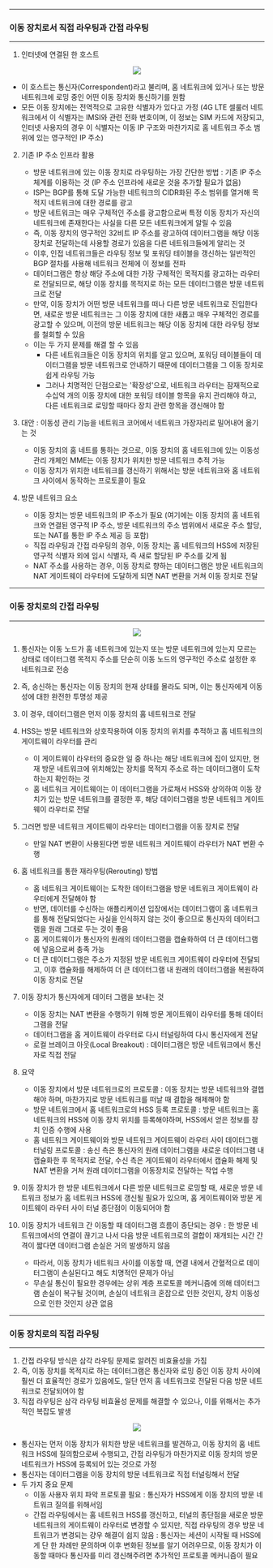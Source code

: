 -----
### 이동 장치로서 직접 라우팅과 간접 라우팅
-----
1. 인터넷에 연결된 한 호스트
<div align="center">
<img src="https://github.com/user-attachments/assets/dca7f6da-f71d-4185-922f-468391d9b56c">
</div>

   - 이 호스트는 통신자(Correspondent)라고 불리며, 홈 네트워크에 있거나 또는 방문 네트워크에 로밍 중인 어떤 이동 장치와 통신하기를 원함
   - 모든 이동 장치에는 전역적으로 고유한 식별자가 있다고 가정 (4G LTE 셀룰러 네트워크에서 이 식별자는 IMSI와 관련 전화 번호이며, 이 정보는 SIM 카드에 저장되고, 인터넷 사용자의 경우 이 식별자는 이동 IP 구조와 마찬가지로 홈 네트워크 주소 범위에 있는 영구적인 IP 주소)

2. 기존 IP 주소 인프라 활용
   - 방문 네트워크에 있는 이동 장치로 라우팅하는 가장 간단한 방법 : 기존 IP 주소 체계를 이용하는 것 (IP 주소 인프라에 새로운 것을 추가할 필요가 없음)
   - ISP는 BGP를 통해 도달 가능한 네트워크의 CIDR화된 주소 범위를 열거해 목적지 네트워크에 대한 경로를 광고
   - 방문 네트워크는 매우 구체적인 주소를 광고함으로써 특정 이동 장치가 자신의 네트워크에 존재한다는 사실을 다른 모든 네트워크에게 알릴 수 있음
   - 즉, 이동 장치의 영구적인 32비트 IP 주소를 광고하여 데이터그램을 해당 이동 장치로 전달하는데 사용할 경로가 있음을 다른 네트워크들에게 알리는 것
   - 이후, 인접 네트워크들은 라우팅 정보 및 포워딩 테이블을 갱신하는 일반적인 BGP 절차를 사용해 네트워크 전체에 이 정보를 전파
   - 데이터그램은 항상 해당 주소에 대한 가장 구체적인 목적지를 광고하는 라우터로 전달되므로, 해당 이동 장치를 목적지로 하는 모든 데이터그램은 방문 네트워크로 전달
   - 만약, 이동 장치가 어떤 방문 네트워크를 떠나 다른 방문 네트워크로 진입한다면, 새로운 방문 네트워크는 그 이동 장치에 대한 새롭고 매우 구체적인 경로를 광고할 수 있으며, 이전의 방문 네트워크는 해당 이동 장치에 대한 라우팅 정보를 철회할 수 있음
   - 이는 두 가지 문제를 해결 할 수 있음
     + 다른 네트워크들은 이동 장치의 위치를 알고 있으며, 포워딩 테이블들이 데이터그램을 방문 네트워크로 안내하기 때문에 데이터그램을 그 이동 장치로 쉽게 라우팅 가능
     + 그러나 치명적인 단점으로는 '확장성'으로, 네트워크 라우터는 잠재적으로 수십억 개의 이동 장치에 대한 포워딩 테이블 항목을 유지 관리해야 하고, 다른 네트워크로 로밍할 때마다 장치 관련 항목을 갱신해야 함

3. 대안 : 이동성 관리 기능을 네트워크 코어에서 네트워크 가장자리로 밀어내어 옮기는 것
   - 이동 장치의 홈 네트를 통하는 것으로, 이동 장치의 홈 네트워크에 있는 이동성 관리 개체인 MME는 이동 장치가 위치한 방문 네트워크 추적 가능
   - 이동 장치가 위치한 네트워크를 갱신하기 위해서는 방문 네트워크와 홈 네트워크 사이에서 동작하는 프로토콜이 필요

4. 방문 네트워크 요소
   - 이동 장치는 방문 네트워크의 IP 주소가 필요 (여기에는 이동 장치의 홈 네트워크와 연결된 영구적 IP 주소, 방문 네트워크의 주소 범위에서 새로운 주소 할당, 또는 NAT를 통한 IP 주소 제공 등 포함)
   - 직접 라우팅과 간접 라우팅의 경우, 이동 장치는 홈 네트워크의 HSS에 저장된 영구적 식별자 외에 임시 식별자, 즉 새로 할당된 IP 주소를 갖게 됨
   - NAT 주소를 사용하는 경우, 이동 장치로 향하는 데이터그램은 방문 네트워크의 NAT 게이트웨이 라우터에 도달하게 되면 NAT 변환을 거쳐 이동 장치로 전달

-----
### 이동 장치로의 간접 라우팅
-----
<div align="center">
<img src="https://github.com/user-attachments/assets/91e7264b-1c9f-4327-b227-2c9a36f4ea57">
</div>

1. 통신자는 이동 노드가 홈 네트워크에 있는지 또는 방문 네트워크에 있는지 모르는 상태로 데이터그램 목적지 주소를 단순히 이동 노드의 영구적인 주소로 설정한 후 네트워크로 전송
2. 즉, 송신하는 통신자는 이동 장치의 현재 상태를 몰라도 되며, 이는 통신자에게 이동성에 대한 완전한 투명성 제공
3. 이 경우, 데이터그램은 먼저 이동 장치의 홈 네트워크로 전달
4. HSS는 방문 네트워크와 상호작용하여 이동 장치의 위치를 추적하고 홈 네트워크의 게이트웨이 라우터를 관리
   - 이 게이트웨이 라우터의 중요한 일 중 하나는 해당 네트워크에 집이 있지만, 현재 방문 네트워크에 위치해있는 장치를 목적지 주소로 하는 데이터그램이 도착하는지 확인하는 것
   - 홈 네트워크 게이트웨이는 이 데이터그램을 가로채서 HSS와 상의하여 이동 장치가 있는 방문 네트워크를 결정한 후, 해당 데이터그램을 방문 네트워크 게이트웨이 라우터로 전달
5. 그러면 방문 네트워크 게이트웨이 라우터는 데이터그램을 이동 장치로 전달
   - 만일 NAT 변환이 사용된다면 방문 네트워크 게이트웨이 라우터가 NAT 변환 수행
6. 홈 네트워크를 통한 재라우팅(Rerouting) 방법
   - 홈 네트워크 게이트웨이는 도착한 데이터그램을 방문 네트워크 게이트웨이 라우터에게 전달해야 함
   - 반면, 데이터를 수신하는 애플리케이션 입장에서는 데이터그램이 홈 네트워크를 통해 전달되었다는 사실을 인식하지 않는 것이 좋으므로 통신자의 데이터그램을 원래 그대로 두는 것이 좋음
   - 홈 게이트웨이가 통신자의 원래의 데이터그램을 캡슐화하여 더 큰 데이터그램에 넣음으로써 충족 가능
   - 더 큰 데이터그램은 주소가 지정된 방문 네트워크 게이트웨이 라우터에 전달되고, 이후 캡슐화를 해제하여 더 큰 데이터그램 내 원래의 데이터그램을 복원하여 이동 장치로 전달

7. 이동 장치가 통신자에게 데이터 그램을 보내는 것
   - 이동 장치는 NAT 변환을 수행하기 위해 방문 게이트웨이 라우터를 통해 데이터그램을 전달
   - 데이터그램을 홈 게이트웨이 라우터로 다시 터널링하여 다시 통신자에게 전달
   - 로컬 브레이크 아웃(Local Breakout) : 데이터그램은 방문 네트워크에서 통신자로 직접 전달
  
8. 요약
   - 이동 장치에서 방문 네트워크로의 프로토콜 : 이동 장치는 방문 네트워크와 결햅해야 하며, 마찬가지로 방문 네트워크를 떠날 때 결합을 해제해야 함
   - 방문 네트워크에서 홈 네트워크로의 HSS 등록 프로토콜 : 방문 네트워크는 홈 네트워크의 HSS에 이동 장치 위치를 등록해야하며, HSS에서 얻은 정보를 장치 인증 수행에 사용
   - 홈 네트워크 게이트웨이와 방문 네트워크 게이트웨이 라우터 사이 데이터그램 터널링 프로토콜 : 송신 측은 통신자의 원래 데이터그램을 새로운 데이터그램 내 캡슐화한 후 목적지로 전달, 수신 측은 게이트웨이 라우터에서 캡슐화 해제 및 NAT 변환을 거쳐 원래 데이터그램을 이동장치로 전달하는 작업 수행

9. 이동 장치가 한 방문 네트워크에서 다른 방문 네트워크로 로밍할 때, 새로운 방문 네트워크 정보가 홈 네트워크 HSS에 갱신될 필요가 있으며, 홈 게이트웨이와 방문 게이트웨이 라우터 사이 터널 종단점이 이동되어야 함
10. 이동 장치가 네트워크 간 이동할 때 데이터그램 흐름이 종단되는 경우 : 한 방문 네트워크에서의 연결이 끊기고 나서 다음 방문 네트워크로의 결합이 재개되는 시간 간격이 짧다면 데이터그램 손실은 거의 발생하지 않음
    - 따라서, 이동 장치가 네트워크 사이를 이동할 때, 연결 내에서 간혈적으로 데이터그램이 손실된다고 해도 치명적인 문제가 아님
    - 무손실 통신이 필요한 경우에는 상위 계층 프로토콜 메커니즘에 의해 데이터그램 손실이 복구될 것이며, 손실이 네트워크 혼잡으로 인한 것인지, 장치 이동성으로 인한 것인지 상관 없음

-----
### 이동 장치로의 직접 라우팅
-----
1. 간접 라우팅 방식은 삼각 라우팅 문제로 알려진 비효율성을 가짐
2. 즉, 이동 장치를 목적지로 하는 데이터그램은 통신자와 로밍 중인 이동 장치 사이에 훨씬 더 효율적인 경로가 있음에도, 일단 먼저 홈 네트워크로 전달된 다음 방문 네트워크로 전달되어야 함
3. 직접 라우팅은 삼각 라우팅 비효율성 문제를 해결할 수 있으나, 이를 위해서는 추가적인 복잡도 발생
<div align="center">
<img src="https://github.com/user-attachments/assets/4fb2e8e5-ad1d-411b-bc90-226e01c21b68">
</div>

  - 통신자는 먼저 이동 장치가 위치한 방문 네트워크를 발견하고, 이동 장치의 홈 네트워크 HSS에 질의함으로써 수행되고, 간접 라우팅가 마찬가지로 이동 장치의 방문 네트워크가 HSS에 등록되어 있는 것으로 가정
  - 통신자는 데이터그램을 이동 장치의 방문 네트워크로 직접 터널링해서 전달
  - 두 가지 중요 문제
    + 이동 사용자 위치 파악 프로토콜 필요 : 통신자가 HSS에게 이동 장치의 방문 네트워크 질의를 위해서임
    + 간접 라우팅에서는 홈 네트워크 HSS를 갱신하고, 터널의 종단점을 새로운 방문 네트워크의 게이트웨이 라우터로 변경할 수 있지만, 직접 라우팅의 경우 방문 네트워크가 변경되는 걍우 해결이 쉽지 않음 : 통신자는 세션이 시작될 때 HSS에게 단 한 차례만 문의하며 이후 변화된 정보를 알기 어려우므로, 이동 장치가 이동할 때마다 통신자를 미리 갱신해주려면 추가적인 프로토콜 메커니즘이 필요
